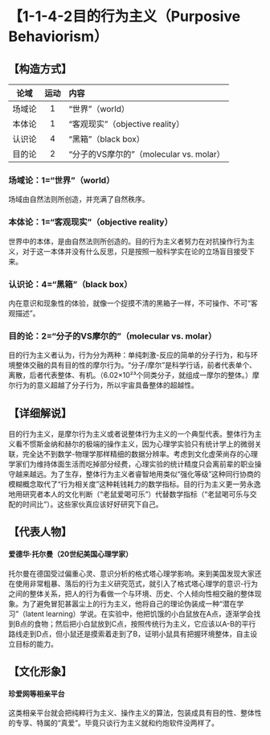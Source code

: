 # 【1-1-4-2目的行为主义（Purposive Behaviorism）

## 【构造方式】
| 论域 | 运动           | 内容 |
|:----:|:----------------:|:-----|
| 场域论   |1 | “世界”（world）   |
| 本体论   |1 |  “客观现实”（objective reality）  |
| 认识论   |4 |  “黑箱”（black box）  |
| 目的论   |2 |  “分子的VS摩尔的”（molecular vs. molar）  |

### 场域论：1=“世界”（world）
场域由自然法则所创造，并充满了自然秩序。
### 本体论：1=“客观现实”（objective reality）
世界中的本体，是由自然法则所创造的。目的行为主义者努力在对抗操作行为主义，对于这一本体并没有什么反思，只是按照一般科学实在论的立场盲目接受下来。
### 认识论：4=“黑箱”（black box）
内在意识和现象性的体验，就像一个捉摸不清的黑箱子一样，不可操作、不可“客观描述”。
### 目的论：2=“分子的VS摩尔的”（molecular vs. molar）
目的行为主义者认为，行为分为两种：单纯刺激-反应的简单的分子行为，和与环境整体交融的具有目的性的摩尔行为。“分子/摩尔”是科学行话，前者代表单个、离散，后者代表整体、有机。（6.02×10²³个同类分子，就组成一摩尔的整体。）摩尔行为的意义超越了分子行为，所以宇宙具备整体的超越性。

## 【详细解说】
目的行为主义，是摩尔行为主义或者说整体行为主义的一个典型代表。整体行为主义看不惯斯金纳和赫尔的极端的操作主义，因为心理学实验只有统计学上的微弱关联，完全达不到数学-物理学那样精细的数据分辨率。考虑到文化虚荣尚存的心理学家们为维持体面生活而吃掉部分经费，心理实验的统计精度只会离前辈的职业操守越来越远。为了生存，整体行为主义者睿智地用类似“强化等级”这种同行协商的模糊概念取代了“行为相关度”这种耗钱耗力的数学指标。目的行为主义更一劳永逸地用研究者本人的文化判断（“老鼠爱喝可乐”）代替数学指标（“老鼠喝可乐与交配的时间比”）。这些家伙真应该好好研究下自己。
## 【代表人物】
#### 爱德华·托尔曼（20世纪美国心理学家）
托尔曼在德国受过偏重心灵、意识分析的格式塔心理学影响。来到美国发现大家还在使用非常粗暴、落后的行为主义研究范式，就引入了格式塔心理学的意识-行为之间的整体关系，把人的行为看做一个与环境、历史、个人倾向性相交融的整体现象。为了避免冒犯甚嚣尘上的行为主义，他将自己的理论伪装成一种“潜在学习”（latent learning）学说。在实验中，他把饥饿的小白鼠放在A点，逐渐学会找到B点的食物；然后把小白鼠放到C点，按照传统行为主义，它应该以A-B的平行路线走到D点，但小鼠还是摸索着走到了B，证明小鼠具有把握环境整体，自主设立目标的能力。
## 【文化形象】
#### 珍爱网等相亲平台
这类相亲平台就会把纯粹行为主义、操作主义的算法，包装成具有目的性、整体性的专享、特属的“真爱”。毕竟只谈行为主义就和约炮软件没两样了。
